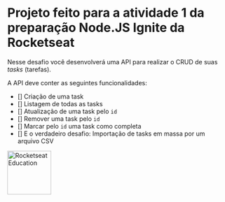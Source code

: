 <h1>Projeto feito para a atividade 1 da preparação Node.JS Ignite da Rocketseat</h1>

Nesse desafio você desenvolverá uma API para realizar o CRUD de suas *tasks* (tarefas).

A API deve conter as seguintes funcionalidades:

- [] Criação de uma task
- [] Listagem de todas as tasks
- [] Atualização de uma task pelo `id`
- [] Remover uma task pelo `id`
- [] Marcar pelo `id` uma task como completa
- [] E o verdadeiro desafio: Importação de tasks em massa por um arquivo CSV


<img alt="Rocketseat Education" src="https://avatars.githubusercontent.com/u/69590972?s=200&v=4" width="100px" />
